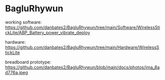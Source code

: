 # BagluRhywun
 
working software: https://github.com/danbates2/BagluRhywun/tree/main/Software/WirelessStickLite/ABP_Battery_power_vibrate_deploy

hardware: https://github.com/danbates2/BagluRhywun/tree/main/Hardware/WirelessStickLite

breadboard prototype: https://github.com/danbates2/BagluRhywun/blob/main/docs/photos/ima_8ad776a.jpeg
